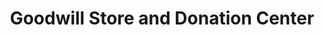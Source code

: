 ---
title: "Goodwill Store and Donation Center"
url: /wilkesboro/goodwill-store-and-donation-center/
shop: Gebrauchtwaren
---